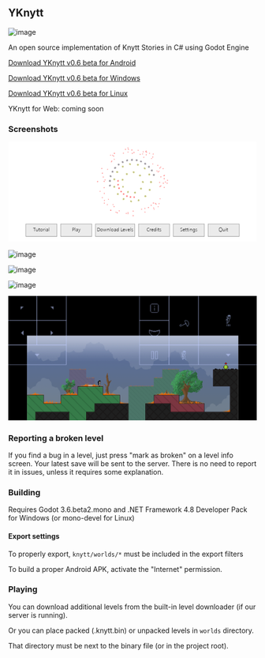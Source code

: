 ## YKnytt

![image](screenshots/cover.png)

An open source implementation of Knytt Stories in C# using Godot Engine

[Download YKnytt v0.6 beta for Android](https://github.com/youkaicountry/yknytt/releases/download/0.6.0/YKnytt_v0.6.apk)

[Download YKnytt v0.6 beta for Windows](https://github.com/youkaicountry/yknytt/releases/download/0.6.0/YKnytt_v0.6_win.zip)

[Download YKnytt v0.6 beta for Linux](https://github.com/youkaicountry/yknytt/releases/download/0.6.0/YKnytt_v0.6_linux.zip)

YKnytt for Web: coming soon

### Screenshots

![image](screenshots/screen6.png)

![image](screenshots/screen5.png)

![image](screenshots/screen3.png)

![image](screenshots/screen4.png)

![image](screenshots/screen7.png)

### Reporting a broken level

If you find a bug in a level, just press "mark as broken" on a level info screen. Your latest save will be sent to the server. There is no need to report it in issues, unless it requires some explanation.

### Building

Requires Godot 3.6.beta2.mono and .NET Framework 4.8 Developer Pack for Windows (or mono-devel for Linux)

#### Export settings

To properly export, `knytt/worlds/*` must be included in the export filters

To build a proper Android APK, activate the "Internet" permission.

### Playing

You can download additional levels from the built-in level downloader (if our server is running).

Or you can place packed (.knytt.bin) or unpacked levels in `worlds` directory.

That directory must be next to the binary file (or in the project root).

